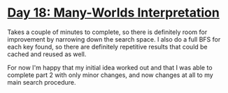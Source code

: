 # [Day 18: Many-Worlds Interpretation](https://adventofcode.com/2019/day/18)

Takes a couple of minutes to complete, so there is definitely room for improvement by narrowing down the search space.
I also do a full BFS for each key found, so there are definitely repetitive results that could be cached and reused as well.

For now I'm happy that my initial idea worked out and that I was able to complete part 2 with only minor changes,
and now changes at all to my main search procedure.
